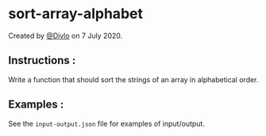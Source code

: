 # sort-array-alphabet

Created by [@Divlo](https://github.com/Divlo) on 7 July 2020.

## Instructions :

Write a function that should sort the strings of an array in alphabetical order.

## Examples :

See the `input-output.json` file for examples of input/output.
